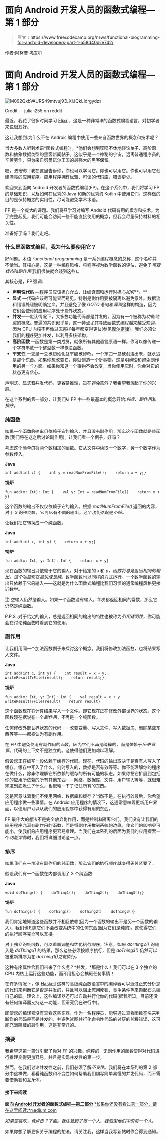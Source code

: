 # 面向 Android 开发人员的函数式编程—第 1 部分

> 原文：<https://www.freecodecamp.org/news/functional-programming-for-android-developers-part-1-a58d40d6e742/>

作者:阿努普·考库尔

# 面向 Android 开发人员的函数式编程—第 1 部分

![M092QxbVAURS49mtvuj93LXIJQkLIdrgydzs](img/e1fd4a51b0e3197dfa01f4fdc39447be.png)

Credit — julian255 on reddit

最近，我花了很多时间学习 [Elixir](http://elixir-lang.org/) ，这是一种非常棒的函数式编程语言，对初学者来说很友好。

这让我想到:为什么不在 Android 编程中使用一些来自函数世界的概念和技术呢？

当大多数人听到术语*函数式编程时，*他们会想到喋喋不休地谈论单子、高阶函数和抽象数据类型的黑客新闻帖子。这似乎是一个神秘的宇宙，远离普通程序员的辛苦劳作，只为来自努曼诺尔王国的最强大的黑客保留。

嗯，*去他的*！我在这里告诉你，你也可以学习它。你也可以用它。你也可以用它创建漂亮的应用程序。应用程序拥有优雅、可读的代码库，错误更少。

欢迎来到面向 Android 开发者的函数式编程(FP)。在这个系列中，我们将学习 FP 的基础知识，以及如何在优秀的 Java 和新的优秀的 Kotlin 中使用它们。这样做的目的是保持概念的实用性，尽可能避免学术术语。

FP 是一个庞大的课题。我们将只学习对编写 Android 代码有用的概念和技术。为了完整起见，我们可能会访问一些不能直接使用的概念，但我会尽量保持材料的相关性。

准备好了吗？我们走吧。

### 什么是函数式编程，我为什么要使用它？

好问题。术语 *Functional programming* 是一系列编程概念的总称，这个名称并不恰当。其核心是，这是一种编程风格，将程序视为数学函数的评估，避免了*可变状态*和*副作用*(我们很快就会谈到这些)。

其核心是，FP 强调:

*   **声明性代码** —程序员应该担心*什么*，让编译器和运行时担心*如何**。***
*   **显式** —代码应该尽可能显而易见。特别是副作用要被隔离以避免意外。数据流和错误处理被明确定义，并且避免了像 *GOTO* 语句和*异常*这样的构造，因为它们会使你的应用程序处于意外状态。
*   **并发**——默认情况下，大多数功能代码都是并发的，因为有一个被称为*功能纯度*的概念。普遍的共识似乎是，这一特点尤其导致函数式编程越来越受欢迎，因为 CPU 内核不再像过去那样每年都变得更快(参见[摩尔定律](https://en.wikipedia.org/wiki/Moore's_law))，我们必须让我们的程序更加并发，以利用多核架构。
*   **高阶函数** —函数是第一类成员，就像所有其他语言原语一样。你可以像传递一个字符串或一个整型数一样传递函数。
*   **不变性** —变量一旦被初始化就不能被修改。一个东西一旦被创造出来，就永远是那个东西。如果你想改变它，你就创造一个新事物。这是明确性和避免副作用的另一个方面。如果你知道一个事物不会改变，当你使用它时，你会对它的状态更有信心。

声明式、显式和并发代码，更容易推理，旨在避免意外？我希望我激起了你的兴趣。

在这个系列的第一部分，让我们从 FP 中一些最基本的概念开始:*纯度*、*副作用*和*排序*。

### 纯函数

如果一个函数的输出只依赖于它的输入，并且没有副作用，那么这个函数就是纯函数(我们将在这之后讨论副作用)。让我们看一个例子，好吗？

考虑这个简单的将两个数相加的函数。它从文件中读取一个数字，另一个数字作为参数传入。

**Java**

```
int add(int x) {    int y = readNumFromFile();    return x + y;}
```

**锅炉**

```
fun add(x: Int): Int {    val y: Int = readNumFromFile()    return x + y}
```

这个函数的输出不仅仅依赖于它的输入。根据 *readNumFromFile()* 返回的内容，对于 *x* 的相同值，它可以有不同的输出。这个功能据说是*不纯*。

让我们把它转换成一个纯函数。

**Java**

```
int add(int x, int y) {    return x + y;}
```

**锅炉**

```
fun add(x: Int, y: Int): Int {    return x + y}
```

现在函数的输出只依赖于它的输入。对于给定的 *x* 和 *y，*函数将总是返回相同的输出。这个功能现在被说成是*纯*。数学函数也以同样的方式运行。一个数学函数的输出只依赖于它的输入——这就是为什么函数式编程比我们习惯的通常编程风格更接近数学。

注:空输入仍然是输入。如果一个函数没有输入，每次都返回相同的常数，那么它仍然是纯函数。

P.P.S .对于给定的输入，总是返回相同的输出的特性也被称为*引用透明性*，你可能会在讨论纯函数时看到它的使用。

### 副作用

让我们用同一个加法函数例子来探讨这个概念。我们将修改加法函数，也将结果写入文件。

**Java**

```
int add(int x, int y) {    int result = x + y;    writeResultToFile(result);    return result;}
```

**锅炉**

```
fun add(x: Int, y: Int): Int {    val result = x + y    writeResultToFile(result)    return result}
```

这个函数现在将计算结果写入一个文件。即它现在正在修改外部世界的状态。这个函数现在据说有一个*副作用*，不再是一个纯函数。

任何修改外部世界状态的代码——改变变量、写入文件、写入数据库、删除某些东西等等——都被认为有副作用。

在 FP 中避免使用有副作用的函数，因为它们不再是纯粹的，而是依赖于*历史背景*。代码的上下文不是独立的。这使得他们更加难以理解。

假设您正在编写一段依赖于缓存的代码。现在，代码的输出取决于是否有人写入了缓存，缓存中写入了什么，何时写入的，数据是否有效等等。你不能理解你的程序在做什么，除非你理解它所依赖的缓存的所有可能的状态。如果你把它扩展到包括你的应用所依赖的所有其他东西——网络、数据库、文件、用户输入等等，就很难知道到底发生了什么，也很难一下子记住所有的东西。

这是否意味着我们不使用网络、数据库和缓存？当然不是。在执行的最后，你希望应用程序做一些事情。在 Android 应用程序的情况下，这通常意味着更新用户界面，以便用户可以从我们的应用程序中获得有用的东西。

FP 最伟大的想法不是完全放弃副作用，而是控制和隔离它们。我们没有让我们的应用程序充满有副作用的函数，而是将副作用推到系统的边缘，使它们的影响尽可能小，使我们的应用程序更容易推理。当我们在本系列的后面为我们的应用探索一个*功能架构*时，我们将详细讨论这一点。

### 排序

如果我们有一堆没有副作用的纯函数，那么它们的执行顺序就变得无关紧要了。

假设我们有一个函数在内部调用了 3 个纯函数:

**Java**

```
void doThings() {    doThing1();    doThing2();    doThing3();}
```

**锅炉**

```
fun doThings() {    doThing1()    doThing2()    doThing3()}
```

我们肯定地知道这些函数并不相互依赖(因为一个函数的输出不是另一个函数的输入)，我们也知道它们不会改变系统中的任何东西(因为它们是纯的)。这使得它们的执行顺序完全可以互换。

对于独立的纯函数，可以重新调整和优化执行顺序。注意，如果 *doThing2()* 的输入是 *doThing1()* 的结果，那么这些必须按顺序执行，但是 *doThing3()* 仍然可以被重新排序为在 *doThing1()之前执行。*

这种有序属性给我们带来了什么呢？*并发，*那是什么！我们可以在 3 个独立的 CPU 内核上运行这些功能，而不用担心会搞砸任何事情！

在许多情况下，像 [Haskell](https://www.haskell.org/) 这样的高级纯函数语言中的编译器可以通过正式分析您的代码来判断它是否是并发的，并且可以阻止您用死锁、竞争条件等来搬起石头砸自己的脚。理论上，这些编译器还可以自动并行化你的代码(据我所知，目前还没有任何编译器支持这一功能，但研究仍在进行中)。

即使您的编译器没有查看这些东西，作为一名程序员，能够通过查看函数签名来判断您的代码是否是并发的，并避免试图并行化命令性代码的讨厌的线程错误，这可能充满隐藏的副作用，这是非常好的。

### 摘要

我希望这第一部分引起了你对 FP 的兴趣。纯粹的、无副作用的函数使得对代码进行推理变得更加容易，并且是实现并发性的第一步。

然而，在我们讨论并发性之前，我们必须了解*不变性*。我们将在本系列的第 2 部分中这样做，看看纯函数和不变性如何帮助我们编写简单易懂的并发代码，而不需要借助锁和互斥体。

#### 接下来阅读

[**面向 Android 开发者的函数式编程—第二部分**](https://medium.com/@anupcowkur/functional-programming-for-android-developers-part-2-5c0834669d1a)
[*如果你还没有看过第一部分，请在这里阅读:*medium.com](https://medium.com/@anupcowkur/functional-programming-for-android-developers-part-2-5c0834669d1a)

*如果您喜欢，请点击？下面。我注意到了每一个人，我感谢他们中的每一个人。*

如果你想了解更多关于编程的想法，请关注我，这样当我写新帖时你会得到通知。